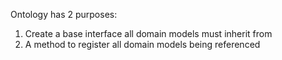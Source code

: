 ﻿Ontology has 2 purposes:
1) Create a base interface all domain models must inherit from
2) A method to register all domain models being referenced